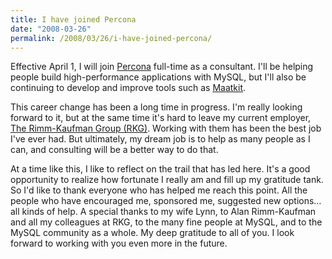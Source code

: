 ```yaml
---
title: I have joined Percona
date: "2008-03-26"
permalink: /2008/03/26/i-have-joined-percona/
---
```

Effective April 1, I will join [Percona][1] full-time as a consultant. I'll be helping people build high-performance applications with MySQL, but I'll also be continuing to develop and improve tools such as [Maatkit][2].

This career change has been a long time in progress. I'm really looking forward to it, but at the same time it's hard to leave my current employer, [The Rimm-Kaufman Group (RKG)][3]. Working with them has been the best job I've ever had. But ultimately, my dream job is to help as many people as I can, and consulting will be a better way to do that.

At a time like this, I like to reflect on the trail that has led here. It's a good opportunity to realize how fortunate I really am and fill up my gratitude tank. So I'd like to thank everyone who has helped me reach this point. All the people who have encouraged me, sponsored me, suggested new options&#8230; all kinds of help. A special thanks to my wife Lynn, to Alan Rimm-Kaufman and all my colleagues at RKG, to the many fine people at MySQL, and to the MySQL community as a whole. My deep gratitude to all of you. I look forward to working with you even more in the future.

 [1]: http://www.percona.com/
 [2]: http://code.google.com/p/maatkit/
 [3]: http://www.rimmkaufman.com/
